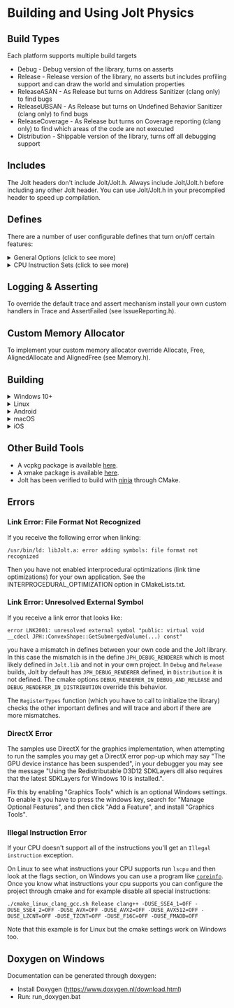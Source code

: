 # Building and Using Jolt Physics

## Build Types

Each platform supports multiple build targets

- Debug - Debug version of the library, turns on asserts
- Release - Release version of the library, no asserts but includes profiling support and can draw the world and simulation properties
- ReleaseASAN - As Release but turns on Address Sanitizer (clang only) to find bugs
- ReleaseUBSAN - As Release but turns on Undefined Behavior Sanitizer (clang only) to find bugs
- ReleaseCoverage - As Release but turns on Coverage reporting (clang only) to find which areas of the code are not executed
- Distribution - Shippable version of the library, turns off all debugging support

## Includes

The Jolt headers don't include Jolt/Jolt.h. Always include Jolt/Jolt.h before including any other Jolt header.
You can use Jolt/Jolt.h in your precompiled header to speed up compilation.

## Defines

There are a number of user configurable defines that turn on/off certain features:
<details>
	<summary>General Options (click to see more)</summary>
	<ul>
		<li>JPH_PROFILE_ENABLED - Turns on the internal profiler.</li>
		<li>JPH_EXTERNAL_PROFILE - Turns on the internal profiler but forwards the information to a user defined external system (see Profiler.h).</li>
		<li>JPH_DEBUG_RENDERER - Adds support to draw lines and triangles, used to be able to debug draw the state of the world.</li>
		<li>JPH_DISABLE_TEMP_ALLOCATOR - Disables the temporary memory allocator, used mainly to allow ASAN to do its job.</li>
		<li>JPH_DISABLE_CUSTOM_ALLOCATOR - Disables the ability to override the memory allocator.</li>
		<li>JPH_FLOATING_POINT_EXCEPTIONS_ENABLED - Turns on division by zero and invalid floating point exception support in order to detect bugs (Windows only).</li>
		<li>JPH_CROSS_PLATFORM_DETERMINISTIC - Turns on behavior to attempt cross platform determinism. If this is set, JPH_USE_FMADD is ignored.</li>
		<li>JPH_ENABLE_ASSERTS - Compiles the library so that it rises an assert in case of failures. The library ignores these failures otherwise.</li>
		<li>JPH_DOUBLE_PRECISION - Compiles the library so that all positions are stored in doubles instead of floats. This makes larger worlds possible.</li>
		<li>JPH_OBJECT_STREAM - Includes the code to serialize physics data in the ObjectStream format (mostly used by the examples).</li>
	</ul>
</details>

<details>
	<summary>CPU Instruction Sets (click to see more)</summary>
	<ul>
		<li>JPH_USE_SSE4_1 - Enable SSE4.1 CPU instructions (default: on, x86/x64 only)</li>
		<li>JPH_USE_SSE4_2 - Enable SSE4.2 CPU instructions (default: on, x86/x64 only)</li>
		<li>JPH_USE_F16C - Enable half float CPU instructions (default: on, x86/x64 only)</li>
		<li>JPH_USE_LZCNT - Enable the lzcnt CPU instruction (default: on, x86/x64 only)</li>
		<li>JPH_USE_TZCNT - Enable the tzcnt CPU instruction (default: on, x86/x64 only)</li>
		<li>JPH_USE_AVX - Enable AVX CPU instructions (default: on, x86/x64 only)</li>
		<li>JPH_USE_AVX2 - Enable AVX2 CPU instructions (default: on, x86/x64 only)</li>
		<li>JPH_USE_AVX512 - Enable AVX512F+AVX512VL CPU instructions (default: off, x86/x64 only)</li>
		<li>JPH_USE_FMADD - Enable fused multiply add CPU instructions (default: on, x86/x64 only)</li>
	</ul>
</details>

## Logging & Asserting

To override the default trace and assert mechanism install your own custom handlers in Trace and AssertFailed (see IssueReporting.h).

## Custom Memory Allocator

To implement your custom memory allocator override Allocate, Free, AlignedAllocate and AlignedFree (see Memory.h).

## Building

<details>
	<summary>Windows 10+</summary>
	<ul style="list-style: none"><li>
		<details>
			<summary>MSVC CL (default compiler)</summary>
			<ul>
				<li>Download Visual Studio 2022 (Community or other edition)</li>
				<li>Download CMake 3.15+ (https://cmake.org/download/)</li>
				<li>Run cmake_vs2022_cl.bat</li>
				<li>Open the resulting project file VS2022_CL\JoltPhysics.sln</li>
				<li>Compile and run either 'Samples' or 'UnitTests'</li>
			</ul>
		</details>
		<details>
			<summary>MSVC CL - 32 bit</summary>
			<ul>
				<li>Download Visual Studio 2022 (Community or other edition)</li>
				<li>Download CMake 3.15+ (https://cmake.org/download/)</li>
				<li>Run cmake_vs2022_cl_32bit.bat</li>
				<li>Open the resulting project file VS2022_CL_32BIT\JoltPhysics.sln</li>
				<li>Compile and run either 'Samples' or 'UnitTests'</li>
			</ul>
		</details>
		<details>
			<summary>MSVC Clang compiler</summary>
			<ul>
				<li>Download Visual Studio 2022 (Community or other edition)</li>
				<li>Make sure to install "C++ Clang Compiler for Windows 11.0.0+" and "C++ Clang-cl for v142+ build tools (x64/x86)" using the Visual Studio Installer</li>
				<li>Download CMake 3.15+ (https://cmake.org/download/)</li>
				<li>Run cmake_vs2022_clang.bat</li>
				<li>Open the resulting project file VS2022_Clang\JoltPhysics.sln</li>
				<li>Compile and run either 'Samples' or 'UnitTests'</li>
			</ul>
		</details>
		<details>
			<summary>MSVC Universal Windows Platform</summary>
			<ul>
				<li>Download Visual Studio 2022+ (Community or other edition)</li>
				<li>Make sure to install "Universal Windows Platform development" using the Visual Studio Installer</li>
				<li>Download CMake 3.15+ (https://cmake.org/download/)</li>
				<li>Run cmake_vs2022_uwp.bat</li>
				<li>Open the resulting project file VS2022_UWP\JoltPhysics.sln</li>
				<li>Compile and run 'UnitTests'</li>
			</ul>
		</details>
		<details>
			<summary>MinGW</summary>
			<ul>
				<li>Follow download instructions for MSYS2 (https://www.msys2.org/)</li>
				<li>From the MSYS2 MSYS app run: pacman -S --needed mingw-w64-x86_64-toolchain mingw-w64-x86_64-cmake</li>
				<li>From the MSYS2 MINGW x64 app, in the Build folder run: ./cmake_windows_mingw.sh</li>
				<li>Run: cmake --build MinGW_Debug</li>
				<li>Run: MinGW_Debug/UnitTests.exe</li>
			</ul>
		</details>
	</li></ul>
</details>

<details>
	<summary>Linux</summary>
	<ul style="list-style: none"><li>
		<details>
			<summary>Debian flavor, x64 or ARM64</summary>
			<ul>
				<li>Install clang (apt-get install clang)</li>
				<li>Install cmake (apt-get install cmake)</li>
				<li>Run: ./cmake_linux_clang_gcc.sh</li>
				<li>Go to the Linux_Debug folder</li>
				<li>Run: make -j$(nproc) && ./UnitTests</li>
			</ul>
		</details>
		<details>
			<summary>Debian flavor, MinGW Cross Compile</summary>
			<ul>
				<li>This setup can be used to run samples on Linux using wine and vkd3d. Tested on Ubuntu 22.04</li>
				<li>Graphics card must support Vulkan and related drivers must be installed</li>
				<li>Install mingw-w64 (apt-get install mingw-w64)</li>
				<li>Run: update-alternatives --config x86_64-w64-mingw32-g++ (Select /usr/bin/x86_64-w64-mingw32-g++-posix)</li>
				<li>Install cmake (apt-get install cmake)</li>
				<li>Install wine64 (apt-get install wine64)</li>
				<li>Run: export WINEPATH="/usr/x86_64-w64-mingw32/lib;/usr/lib/gcc/x86_64-w64-mingw32/10-posix" (change it based on your environment)</li>
				<li>Run: ./cmake_linux_mingw.sh Release (Debug doesn't work)</li>
				<li>Go to the MinGW_Release folder</li>
				<li>Run: make -j$(nproc) && wine UnitTests.exe</li>
				<li>Run: wine Samples.exe</li>
			</ul>
		</details>
	</li></ul>
</details>

<details>
	<summary>Android</summary>
	<ul>
		<li>Install Android Studio 2020.3.1+ (https://developer.android.com/studio/)</li>
		<li>Open the 'Android' folder in Android Studio and wait until gradle finishes</li>
		<li>Select 'Run' / 'Run...' and 'UnitTests'</li>
		<li>If the screen turns green after a while the unit tests succeeded, when red they failed (see the android log for details)</li>
	</ul>
</details>

<details>
	<summary>macOS</summary>
	<ul>
		<li>Install XCode</li>
		<li>Download CMake 3.23+ (https://cmake.org/download/)</li>
		<li>Run: ./cmake_xcode_macos.sh</li>
		<li>This will open XCode with a newly generated project</li>
		<li>Build and run the project</li>
		<li>Note that you can also follow the steps in the 'Linux' section if you wish to build without XCode.</li>
	</ul>
</details>

<details>
	<summary>iOS</summary>
	<ul>
		<li>Install XCode</li>
		<li>Download CMake 3.23+ (https://cmake.org/download/)</li>
		<li>Run: ./cmake_xcode.ios.sh</li>
		<li>This will open XCode with a newly generated project</li>
		<li>Build and run the project (note that this will only work in the simulator as the code signing information is not set up)</li>
	</ul>
</details>

## Other Build Tools

* A vcpkg package is available [here](https://github.com/microsoft/vcpkg/tree/master/ports/joltphysics).
* A xmake package is available [here](https://github.com/xmake-io/xmake-repo/tree/dev/packages/j/joltphysics).
* Jolt has been verified to build with [ninja](https://ninja-build.org/) through CMake.

## Errors

### Link Error: File Format Not Recognized

If you receive the following error when linking:

```
/usr/bin/ld: libJolt.a: error adding symbols: file format not recognized
```

Then you have not enabled interprocedural optimizations (link time optimizations) for your own application. See the INTERPROCEDURAL_OPTIMIZATION option in CMakeLists.txt.

### Link Error: Unresolved External Symbol

If you receive a link error that looks like:

```
error LNK2001: unresolved external symbol "public: virtual void __cdecl JPH::ConvexShape::GetSubmergedVolume(...) const"
```

you have a mismatch in defines between your own code and the Jolt library. In this case the mismatch is in the define `JPH_DEBUG_RENDERER` which is most likely defined in `Jolt.lib` and not in your own project. In `Debug` and `Release` builds, Jolt by default has `JPH_DEBUG_RENDERER` defined, in `Distribution` it is not defined. The cmake options `DEBUG_RENDERER_IN_DEBUG_AND_RELEASE` and `DEBUG_RENDERER_IN_DISTRIBUTION` override this behavior.

The `RegisterTypes` function (which you have to call to initialize the library) checks the other important defines and will trace and abort if there are more mismatches.

### DirectX Error

The samples use DirectX for the graphics implementation, when attempting to run the samples you may get a DirectX error pop-up which may say "The GPU device instance has been suspended", in your debugger you may see the message "Using the Redistributable D3D12 SDKLayers dll also requires that the latest SDKLayers for Windows 10 is installed.". 

Fix this by enabling "Graphics Tools" which is an optional Windows settings. To enable it you have to press the windows key, search for "Manage Optional Features", and then click "Add a Feature", and install "Graphics Tools".

### Illegal Instruction Error

If your CPU doesn't support all of the instructions you'll get an `Illegal instruction` exception.

On Linux to see what instructions your CPU supports run `lscpu` and then look at the flags section, on Windows you can use a program like [`coreinfo`](https://learn.microsoft.com/en-us/sysinternals/downloads/coreinfo). Once you know what instructions your cpu supports you can configure the project through cmake and for example disable all special instructions:

```
./cmake_linux_clang_gcc.sh Release clang++ -DUSE_SSE4_1=OFF -DUSE_SSE4_2=OFF -DUSE_AVX=OFF -DUSE_AVX2=OFF -DUSE_AVX512=OFF -DUSE_LZCNT=OFF -DUSE_TZCNT=OFF -DUSE_F16C=OFF -DUSE_FMADD=OFF
```

Note that this example is for Linux but the cmake settings work on Windows too.

## Doxygen on Windows

Documentation can be generated through doxygen:

- Install Doxygen (https://www.doxygen.nl/download.html)
- Run: run_doxygen.bat
